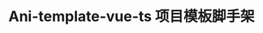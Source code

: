 <!--
 * @Author: Anixuil
 * @Date: 2024-09-30 09:00:51
 * @LastEditors: Anixuil
 * @LastEditTime: 2024-09-30 09:07:27
 * @Description: 请填写简介
-->
# Ani-template-vue-ts 项目模板脚手架



